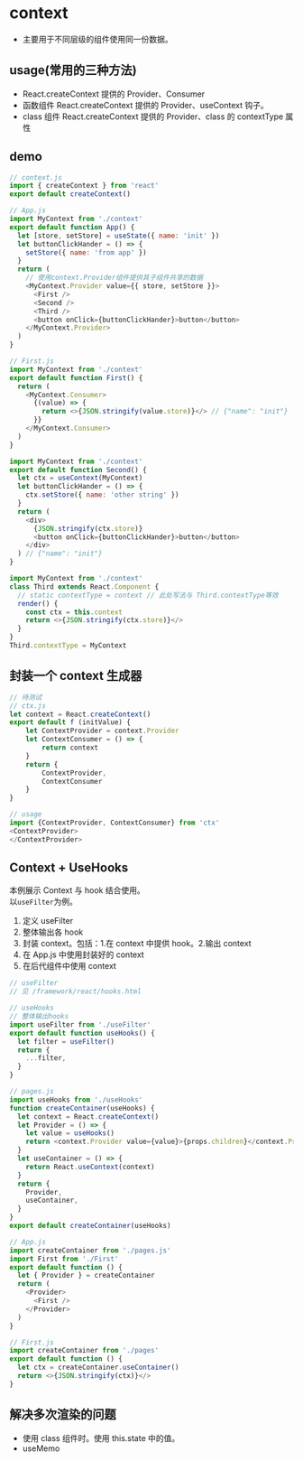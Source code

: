 # context

- 主要用于不同层级的组件使用同一份数据。

## usage(常用的三种方法)

- React.createContext 提供的 Provider、Consumer
- 函数组件 React.createContext 提供的 Provider、useContext 钩子。
- class 组件 React.createContext 提供的 Provider、class 的 contextType 属性

## demo

```js
// context.js
import { createContext } from 'react'
export default createContext()
```

```js
// App.js
import MyContext from './context'
export default function App() {
  let [store, setStore] = useState({ name: 'init' })
  let buttonClickHander = () => {
    setStore({ name: 'from app' })
  }
  return (
    // 使用context.Provider组件提供其子组件共享的数据
    <MyContext.Provider value={{ store, setStore }}>
      <First />
      <Second />
      <Third />
      <button onClick={buttonClickHander}>button</button>
    </MyContext.Provider>
  )
}
```

```js
// First.js
import MyContext from './context'
export default function First() {
  return (
    <MyContext.Consumer>
      {(value) => {
        return <>{JSON.stringify(value.store)}</> // {"name": "init"}
      }}
    </MyContext.Consumer>
  )
}
```

```js
import MyContext from './context'
export default function Second() {
  let ctx = useContext(MyContext)
  let buttonClickHander = () => {
    ctx.setStore({ name: 'other string' })
  }
  return (
    <div>
      {JSON.stringify(ctx.store)}
      <button onClick={buttonClickHander}>button</button>
    </div>
  ) // {"name": "init"}
}
```

```js
import MyContext from './context'
class Third extends React.Component {
  // static contextType = context // 此处写法与 Third.contextType等效
  render() {
    const ctx = this.context
    return <>{JSON.stringify(ctx.store)}</>
  }
}
Third.contextType = MyContext
```

## 封装一个 context 生成器

```js
// 待测试
// ctx.js
let context = React.createContext()
export default f (initValue) {
    let ContextProvider = context.Provider
    let ContextConsumer = () => {
        return context
    }
    return {
        ContextProvider,
        ContextConsumer
    }
}

// usage
import {ContextProvider, ContextConsumer} from 'ctx'
<ContextProvider>
</ContextProvider>
```

## Context + UseHooks

本例展示 Context 与 hook 结合使用。  
以`useFilter`为例。

1. 定义 useFilter
2. 整体输出各 hook
3. 封装 context。包括：1.在 context 中提供 hook。2.输出 context
4. 在 App.js 中使用封装好的 context
5. 在后代组件中使用 context

```js
// useFilter
// 见 /framework/react/hooks.html
```

```js
// useHooks
// 整体输出hooks
import useFilter from './useFilter'
export default function useHooks() {
  let filter = useFilter()
  return {
    ...filter,
  }
}
```

```js
// pages.js
import useHooks from './useHooks'
function createContainer(useHooks) {
  let context = React.createContext()
  let Provider = () => {
    let value = useHooks()
    return <context.Provider value={value}>{props.children}</context.Provider>
  }
  let useContainer = () => {
    return React.useContext(context)
  }
  return {
    Provider,
    useContainer,
  }
}
export default createContainer(useHooks)
```

```js
// App.js
import createContainer from './pages.js'
import First from './First'
export default function () {
  let { Provider } = createContainer
  return (
    <Provider>
      <First />
    </Provider>
  )
}
```

```js
// First.js
import createContainer from './pages'
export default function () {
  let ctx = createContainer.useContainer()
  return <>{JSON.stringify(ctx)}</>
}
```

## 解决多次渲染的问题

- 使用 class 组件时。使用 this.state 中的值。
- useMemo
